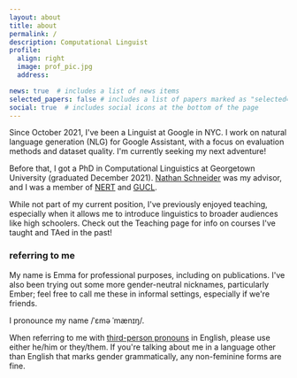 ```yaml
---
layout: about
title: about
permalink: /
description: Computational Linguist
profile:
  align: right
  image: prof_pic.jpg
  address:

news: true  # includes a list of news items
selected_papers: false # includes a list of papers marked as "selected={true}"
social: true  # includes social icons at the bottom of the page
---
```


Since October 2021, I've been a Linguist at Google in NYC. I work on natural language generation (NLG) for Google Assistant, with a focus on evaluation methods and dataset quality. I'm currently seeking my next adventure!

Before that, I got a PhD in Computational Linguistics at Georgetown University (graduated December 2021).
[Nathan Schneider](http://people.cs.georgetown.edu/nschneid/) was my advisor, and I was a member of [NERT](http://nert.georgetown.edu/) and [GUCL](http://gucl.georgetown.edu/).

While not part of my current position, I've previously enjoyed teaching, especially when it allows me to introduce linguistics to broader audiences like high schoolers. Check out the Teaching page for info on courses I've taught and TAed in the past!

### referring to me

My name is Emma for professional purposes, including on publications. I've also been trying out some more gender-neutral nicknames, particularly Ember; feel free to call me these in informal settings, especially if we're friends.

I pronounce my name /ˈɛmə ˈmænɪŋ/.

When referring to me with [third-person pronouns](https://kconrod.medium.com/pronouns-101-introduction-to-your-loved-ones-new-pronouns-3fef080266d0) in English, please use either he/him or they/them. If you're talking about me in a language other than English that marks gender grammatically, any non-feminine forms are fine.